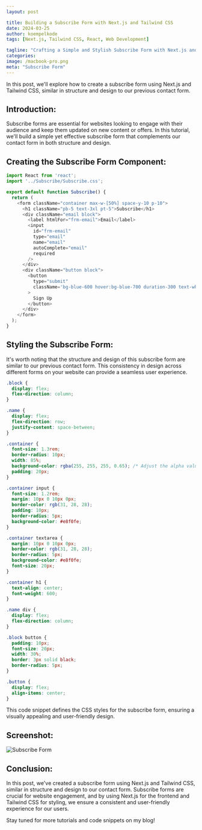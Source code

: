 ```yaml
---
layout: post

title: Building a Subscribe Form with Next.js and Tailwind CSS
date: 2024-03-25
author: koempelkode
tags: [Next.js, Tailwind CSS, React, Web Development]

tagline: "Crafting a Simple and Stylish Subscribe Form with Next.js and Tailwind CSS"
categories: 
image: /macbook-pro.png
meta: "Subscribe Form"
---
```


In this post, we'll explore how to create a subscribe form using Next.js and Tailwind CSS, similar in structure and design to our previous contact form.

## Introduction:

Subscribe forms are essential for websites looking to engage with their audience and keep them updated on new content or offers. In this tutorial, we'll build a simple yet effective subscribe form that complements our contact form in both structure and design.

## Creating the Subscribe Form Component:

```javascript
import React from 'react';
import '../Subscribe/Subscribe.css';

export default function Subscribe() {
  return (
    <form className="container max-w-[50%] space-y-10 p-10">
      <h1 className="pb-5 text-3xl pt-5">Subscribe</h1>
      <div className="email block">
        <label htmlFor="frm-email">Email</label>
        <input
          id="frm-email"
          type="email"
          name="email"
          autoComplete="email"
          required
        />
      </div>
      <div className="button block">
        <button 
          type="submit"
          className='bg-blue-600 hover:bg-blue-700 duration-300 text-white shadow p-2 rounded-r'
        >
          Sign Up
        </button>
      </div>
    </form>
  );
}
```

## Styling the Subscribe Form:

It's worth noting that the structure and design of this subscribe form are similar to our previous contact form. This consistency in design across different forms on your website can provide a seamless user experience.

```css
.block {
  display: flex;
  flex-direction: column;
}

.name {
  display: flex;
  flex-direction: row;
  justify-content: space-between;
}

.container {
  font-size: 1.3rem;
  border-radius: 10px;
  width: 85%;
  background-color: rgba(255, 255, 255, 0.65); /* Adjust the alpha value (0.5) to change the transparency */
  padding: 20px;
}

.container input {
  font-size: 1.2rem;
  margin: 10px 0 10px 0px;
  border-color: rgb(31, 28, 28);
  padding: 10px;
  border-radius: 5px;
  background-color: #e8f0fe;
}

.container textarea {
  margin: 10px 0 10px 0px;
  border-color: rgb(31, 28, 28);
  border-radius: 5px;
  background-color: #e8f0fe;
  font-size: 20px;
}

.container h1 {
  text-align: center;
  font-weight: 600;
}

.name div {
  display: flex;
  flex-direction: column;
}

.block button {
  padding: 10px;
  font-size: 20px;
  width: 30%;
  border: 3px solid black;
  border-radius: 5px;
}

.button {
  display: flex;
  align-items: center;
}
```

This code snippet defines the CSS styles for the subscribe form, ensuring a visually appealing and user-friendly design.

## Screenshot:

![Subscribe Form](subscribe_form_screenshot.png)

## Conclusion:

In this post, we've created a subscribe form using Next.js and Tailwind CSS, similar in structure and design to our contact form. Subscribe forms are crucial for website engagement, and by using Next.js for the frontend and Tailwind CSS for styling, we ensure a consistent and user-friendly experience for our users.

Stay tuned for more tutorials and code snippets on my blog!

